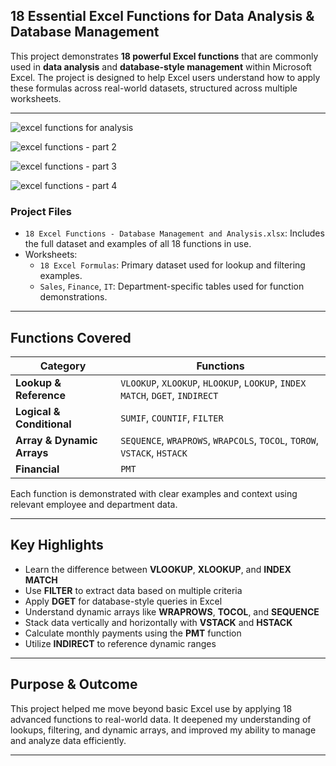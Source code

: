 ## 18 Essential Excel Functions for Data Analysis & Database Management

This project demonstrates **18 powerful Excel functions** that are commonly used in **data analysis** and **database-style management** within Microsoft Excel. 
The project is designed to help Excel users understand how to apply these formulas across real-world datasets, structured across multiple worksheets.

---

![excel functions for analysis](https://github.com/user-attachments/assets/225daf44-0f3c-42cf-a7b4-27e2fcf715b6)


![excel functions - part 2](https://github.com/user-attachments/assets/4422f487-9f88-4ae1-bfd0-1088140c98bf)


![excel functions - part 3](https://github.com/user-attachments/assets/b5e24b73-9f83-439d-b1ed-fd9d41d8b5aa)


![excel functions - part 4](https://github.com/user-attachments/assets/c55c0e9e-ae41-4f3b-8121-b1033160d94c)






### Project Files

- `18 Excel Functions - Database Management and Analysis.xlsx`: Includes the full dataset and examples of all 18 functions in use.
- Worksheets:
  - `18 Excel Formulas`: Primary dataset used for lookup and filtering examples.
  - `Sales`, `Finance`, `IT`: Department-specific tables used for function demonstrations.

---

## Functions Covered

| Category | Functions |
|----------|-----------|
| **Lookup & Reference** | `VLOOKUP`, `XLOOKUP`, `HLOOKUP`, `LOOKUP`, `INDEX MATCH`, `DGET`, `INDIRECT` |
| **Logical & Conditional** | `SUMIF`, `COUNTIF`, `FILTER` |
| **Array & Dynamic Arrays** | `SEQUENCE`, `WRAPROWS`, `WRAPCOLS`, `TOCOL`, `TOROW`, `VSTACK`, `HSTACK` |
| **Financial** | `PMT` |

Each function is demonstrated with clear examples and context using relevant employee and department data.

---

## Key Highlights

- Learn the difference between **VLOOKUP**, **XLOOKUP**, and **INDEX MATCH**
- Use **FILTER** to extract data based on multiple criteria
- Apply **DGET** for database-style queries in Excel
- Understand dynamic arrays like **WRAPROWS**, **TOCOL**, and **SEQUENCE**
- Stack data vertically and horizontally with **VSTACK** and **HSTACK**
- Calculate monthly payments using the **PMT** function
- Utilize **INDIRECT** to reference dynamic ranges

---

## Purpose & Outcome

This project helped me move beyond basic Excel use by applying 18 advanced functions to real-world data. 
It deepened my understanding of lookups, filtering, and dynamic arrays, and improved my ability to manage and analyze data efficiently.



---
